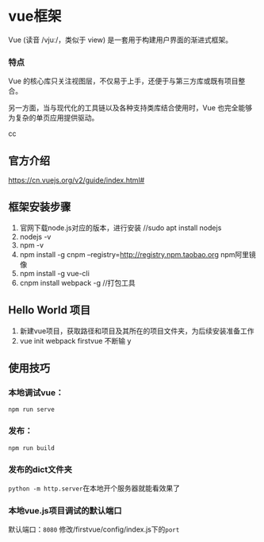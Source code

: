 # vue框架

Vue (读音 /vjuː/，类似于 view) 是一套用于构建用户界面的渐进式框架。



### 特点
Vue 的核心库只关注视图层，不仅易于上手，还便于与第三方库或既有项目整合。

另一方面，当与现代化的工具链以及各种支持类库结合使用时，Vue 也完全能够为复杂的单页应用提供驱动。

cc





## 官方介绍

<https://cn.vuejs.org/v2/guide/index.html#>








## 框架安装步骤

1. 官网下载node.js对应的版本，进行安装
    //sudo apt install nodejs
2. nodejs -v
3. npm -v
4. npm install -g cnpm –registry=http://registry.npm.taobao.org
npm阿里镜像
5. npm install -g vue-cli
6. cnpm install webpack -g //打包工具

## Hello World 项目
1. 新建vue项目，获取路径和项目及其所在的项目文件夹，为后续安装准备工作
2. vue init webpack firstvue
    不断输 y










## 使用技巧

### 本地调试vue：
    npm run serve

### 发布：
    npm run build

### 发布的dict文件夹
`python -m http.server`在本地开个服务器就能看效果了


### 本地vue.js项目调试的默认端口
默认端口：`8080`
修改/firstvue/config/index.js下的`port`   